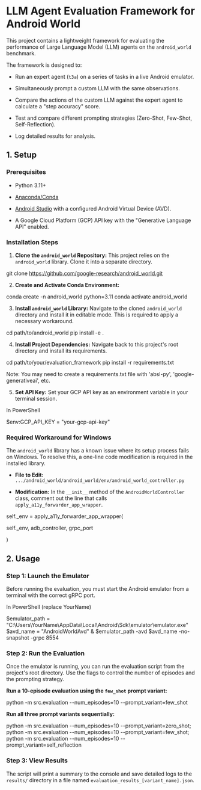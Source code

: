 # LLM Agent Evaluation Framework for Android World

This project contains a lightweight framework for evaluating the performance of Large Language Model (LLM) agents on the `android_world` benchmark.

The framework is designed to:

* Run an expert agent (`t3a`) on a series of tasks in a live Android emulator.

* Simultaneously prompt a custom LLM with the same observations.

* Compare the actions of the custom LLM against the expert agent to calculate a "step accuracy" score.

* Test and compare different prompting strategies (Zero-Shot, Few-Shot, Self-Reflection).

* Log detailed results for analysis.

## 1. Setup

### Prerequisites

* Python 3.11+

* [Anaconda/Conda](https://www.anaconda.com/download)

* [Android Studio](https://developer.android.com/studio) with a configured Android Virtual Device (AVD).

* A Google Cloud Platform (GCP) API key with the "Generative Language API" enabled.

### Installation Steps

1. **Clone the `android_world` Repository:**
   This project relies on the `android_world` library. Clone it into a separate directory.

git clone https://github.com/google-research/android_world.git


2. **Create and Activate Conda Environment:**

conda create -n android_world python=3.11
conda activate android_world


3. **Install `android_world` Library:**
Navigate to the cloned `android_world` directory and install it in editable mode. This is required to apply a necessary workaround.

cd path/to/android_world
pip install -e .


4. **Install Project Dependencies:**
Navigate back to this project's root directory and install its requirements.

cd path/to/your/evaluation_framework
pip install -r requirements.txt

Note: You may need to create a requirements.txt file with 'absl-py', 'google-generativeai', etc.


5. **Set API Key:**
Set your GCP API key as an environment variable in your terminal session.

In PowerShell

$env:GCP_API_KEY = "your-gcp-api-key"


### **Required Workaround for Windows**

The `android_world` library has a known issue where its setup process fails on Windows. To resolve this, a one-line code modification is required in the installed library.

* **File to Edit:** `.../android_world/android_world/env/android_world_controller.py`

* **Modification:** In the `__init__` method of the `AndroidWorldController` class, comment out the line that calls `apply_a11y_forwarder_app_wrapper`.

self._env = apply_a11y_forwarder_app_wrapper(

self._env, adb_controller, grpc_port

)


## 2. Usage

### Step 1: Launch the Emulator

Before running the evaluation, you must start the Android emulator from a terminal with the correct gRPC port.

In PowerShell (replace YourName)

$emulator_path = "C:\Users\YourName\AppData\Local\Android\Sdk\emulator\emulator.exe"
$avd_name = "AndroidWorldAvd"
& $emulator_path -avd $avd_name -no-snapshot -grpc 8554


### Step 2: Run the Evaluation

Once the emulator is running, you can run the evaluation script from the project's root directory. Use the flags to control the number of episodes and the prompting strategy.

**Run a 10-episode evaluation using the `few_shot` prompt variant:**

python -m src.evaluation --num_episodes=10 --prompt_variant=few_shot


**Run all three prompt variants sequentially:**

python -m src.evaluation --num_episodes=10 --prompt_variant=zero_shot; python -m src.evaluation --num_episodes=10 --prompt_variant=few_shot; python -m src.evaluation --num_episodes=10 --prompt_variant=self_reflection


### Step 3: View Results

The script will print a summary to the console and save detailed logs to the `results/` directory in a file named `evaluation_results_[variant_name].json`.
